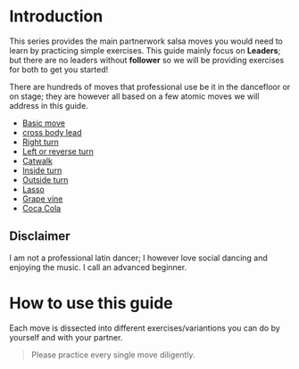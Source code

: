 # Introduction

This series provides the main partnerwork salsa moves you would need to learn by practicing simple exercises. This guide mainly focus on **Leaders**; but there are no leaders without **follower** so we will be providing exercises for both to get you started!

There are hundreds of moves that professional use be it in the dancefloor or on stage; they are however all based on a few atomic moves we will address in this guide.
- [Basic move](moves/basic-move.md)
- [cross body lead](moves/cross-body-lead.md)
- [Right turn](moves/right-turn)
- [Left or reverse turn](moves/reverse-turn.md)
- [Catwalk](moves/catwalk.md)
- [Inside turn](moves/inside-turn.md)
- [Outside turn](moves/outside-turn.md)
- [Lasso](moves/lasso.md)
- [Grape vine](moves/grapevine.md)
- [Coca Cola](moves/coca-cola.md)


## Disclaimer
I am not a professional latin dancer; I however love social dancing and enjoying the music. I call an advanced beginner.

# How to use this guide
Each move is dissected into different exercises/variantions you can do by yourself and with your partner.
> Please practice every single move diligently.
